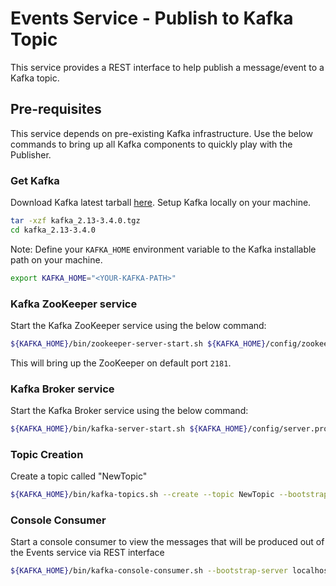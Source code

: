 # Events Service - Publish to Kafka Topic
This service provides a REST interface to help publish a message/event to a Kafka topic.

## Pre-requisites
This service depends on pre-existing Kafka infrastructure. Use the below commands to bring up all Kafka components to quickly play with the Publisher.

### Get Kafka

Download Kafka latest tarball [here](https://www.apache.org/dyn/closer.cgi?path=/kafka/3.4.0/kafka_2.13-3.4.0.tgz).
Setup Kafka locally on your machine.

```bash
tar -xzf kafka_2.13-3.4.0.tgz
cd kafka_2.13-3.4.0
```

Note: Define your `KAFKA_HOME` environment variable to the Kafka installable path on your machine.

```bash
export KAFKA_HOME="<YOUR-KAFKA-PATH>"
```

### Kafka ZooKeeper service

Start the Kafka ZooKeeper service using the below command:
```bash
${KAFKA_HOME}/bin/zookeeper-server-start.sh ${KAFKA_HOME}/config/zookeeper.properties
``` 

This will bring up the ZooKeeper on default port `2181`. 

### Kafka Broker service

Start the Kafka Broker service using the below command:
```bash
${KAFKA_HOME}/bin/kafka-server-start.sh ${KAFKA_HOME}/config/server.properties
``` 

### Topic Creation
Create a topic called "NewTopic"
```bash
${KAFKA_HOME}/bin/kafka-topics.sh --create --topic NewTopic --bootstrap-server localhost:9092
```

### Console Consumer
Start a console consumer to view the messages that will be produced out of the Events service via REST interface
```bash
${KAFKA_HOME}/bin/kafka-console-consumer.sh --bootstrap-server localhost:9092 --topic NewTopic1 --from-beginning
```
